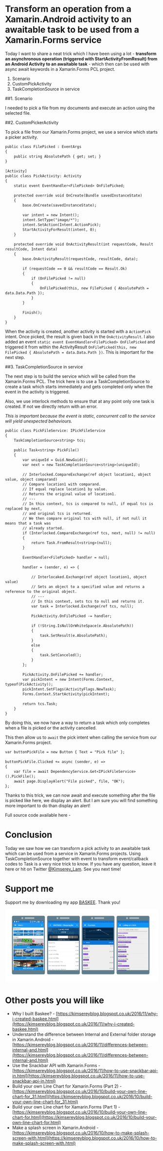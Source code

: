 # Transform an operation from a Xamarin.Android activity to an awaitable task to be used from a Xamarin.Forms service

Today I want to share a neat trick which I have been using a lot - __transform an asynchronous operation (triggered with StartActivityFromResult) from an Android Activity to an awaitable task__ - which then can be used with async await keywords in a Xamarin.Forms PCL project.

1. Scenario
2. CustomPickActivity
3. TaskCompletionSource in service

##1. Scenario

I needed to pick a file from my documents and execute an action using the selected file.

##2. CustomPickerActivity

To pick a file from our Xamarin.Forms project, we use a service which starts a picker activity.

```
public class FilePicked : EventArgs
{
    public string AbsolutePath { get; set; }
}

[Activity]
public class PickActivity: Activity
{
    static event EventHandler<FilePicked> OnFilePicked;

    protected override void OnCreate(Bundle savedInstanceState)
    {
        base.OnCreate(savedInstanceState);

        var intent = new Intent();
        intent.SetType("image/*");
        intent.SetAction(Intent.ActionPick);
        StartActivityForResult(intent, 0);
    }

    protected override void OnActivityResult(int requestCode, Result resultCode, Intent data)
    {
        base.OnActivityResult(requestCode, resultCode, data);

        if (requestCode == 0 && resultCode == Result.Ok)
        {
            if (OnFilePicked != null)
            {
                OnFilePicked(this, new FilePicked { AbsolutePath = data.Data.Path });
            }
        }
        
        Finish(); 
    }
}
```

When the activity is created, another activity is started with a `ActionPick` intent. Once picked, the result is given back in the `OnActivityResult`.
I also added an event `static event EventHandler<FilePicked> OnFilePicked`  and triggered it from within the ActivityResult `OnFilePicked(this, new FilePicked { AbsolutePath = data.Data.Path })`.
This is important for the next step.

##3. TaskCompletionSource in service

The next step is to build the service which will be called from the Xamarin.Forms PCL.
The trick here is to use a TaskCompletionSource to create a task which starts immediately and gets completed only when the event in the activity is triggered.

Also, we use interlock methods to ensure that at any point only one task is created. If not we directly return with an error.

_This is important because the event is static, concurrent call to the service will yield unexpected behaviours._

```
public class PickFileService: IPickFileService
{
    TaskCompletionSource<string> tcs;

    public Task<string> PickFile()
    {
        var uniqueId = Guid.NewGuid();
        var next = new TaskCompletionSource<string>(uniqueId); 

        // Interlocked.CompareExchange(ref object location1, object value, object comparand)
        // Compare location1 with comparand.
        // If equal replace location1 by value.
        // Returns the original value of location1.
        // ---
        // In this context, tcs is compared to null, if equal tcs is replaced by next,
        // and original tcs is returned.
        // We then compare original tcs with null, if not null it means that a task was 
        // already started.
        if (Interlocked.CompareExchange(ref tcs, next, null) != null)
        {
            return Task.FromResult<string>(null);
        }

        EventHandler<FilePicked> handler = null;

        handler = (sender, e) => {
            
            // Interlocaked.Exchange(ref object location1, object value)
            // Sets an object to a specified value and returns a reference to the original object.
            // ---
            // In this context, sets tcs to null and returns it.
            var task = Interlocked.Exchange(ref tcs, null);

            PickActivity.OnFilePicked -= handler;

            if (!String.IsNullOrWhiteSpace(e.AbsolutePath))
            {
                task.SetResult(e.AbsolutePath);
            }
            else
            {
                task.SetCanceled();
            }
        };

        PickActivity.OnFilePicked += handler;
        var pickIntent = new Intent(Forms.Context, typeof(PickActivity));
        pickIntent.SetFlags(ActivityFlags.NewTask);
        Forms.Context.StartActivity(pickIntent);

        return tcs.Task;
    }
}
```

By doing this, we now have a way to return a task which only completes when a file is picked or the activity cancelled.

This then allow us to `await` the pick intent when calling the service from our Xamarin.Forms project.

```
var buttonPickFile = new Button { Text = "Pick file" };

buttonPickFile.Clicked += async (sender, e) =>
{
    var file = await DependencyService.Get<IPickFileService>().PickFile();
    await page.DisplayAlert("File picked", file, "OK");
};
```

Thanks to this trick, we can now await and execute something after the file is picked like here, we display an alert. But I am sure you will find something more important to do than display an alert!

Full source code available here - []()

# Conclusion

Today we saw how we can transform a pick activity to an awaitable task which can be used from a service in Xamarin.Forms projects. Using TaskCompletionSource together with event to transform event/callback codes to Task is a very nice trick to know. If you have any question, leave it here or hit on Twitter [@Kimserey_Lam](https://twitter.com/Kimserey_Lam). See you next time!

# Support me
Support me by downloading my app [BASKEE](https://www.kimsereylam.com/baskee). Thank you!

![baskee](https://raw.githubusercontent.com/Kimserey/kimserey.github.io/master/img/readme/baskee_screenshots.png)

# Other posts you will like

- Why I built Baskee? - [https://kimsereyblog.blogspot.co.uk/2016/11/why-i-created-baskee.html](https://kimsereyblog.blogspot.co.uk/2016/11/why-i-created-baskee.html)
- Understand the difference between Internal and External folder storage in Xamarin.Android - [https://kimsereyblog.blogspot.co.uk/2016/11/differences-between-internal-and.html](https://kimsereyblog.blogspot.co.uk/2016/11/differences-between-internal-and.html)
- Use the Snackbar API with Xamarin.Forms - [https://kimsereyblog.blogspot.co.uk/2016/11/how-to-use-snackbar-api-in.html](https://kimsereyblog.blogspot.co.uk/2016/11/how-to-use-snackbar-api-in.html)
- Build your own Line Chart for Xamarin.Forms (Part 2) - [https://kimsereyblog.blogspot.co.uk/2016/10/build-your-own-line-chart-for_31.html](https://kimsereyblog.blogspot.co.uk/2016/10/build-your-own-line-chart-for_31.html)
- Build your own Line chart for Xamarin.Forms (Part 1) - [https://kimsereyblog.blogspot.co.uk/2016/10/build-your-own-line-chart-for.html](https://kimsereyblog.blogspot.co.uk/2016/10/build-your-own-line-chart-for.html)
- Make a splash screen in Xamarin.Android - [https://kimsereyblog.blogspot.co.uk/2016/10/how-to-make-splash-screen-with.html](https://kimsereyblog.blogspot.co.uk/2016/10/how-to-make-splash-screen-with.html)

